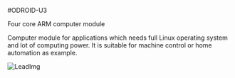 <!--- Created:2017-01-02T13:45:51.727334: ---> 
<!--- Author:Mlab: ---> 
<!--- AuthorEmail:email@mlab.cz: ---> 
<!--- Tags:None: ---> 
<!--- Ust:None: ---> 
<!--- Name:ODROID-U3: --->
#ODROID-U3 
<!--- LongName --->
Four core ARM computer module
<!--- ELongName ---> 

<!--- Lead --->
Computer module for applications which needs full Linux operating system and lot of computing power. It is suitable for machine control or home automation as example.
<!--- ELead ---> 

![LeadImg](DOC/SRC/img/ODROID-U3_top_big.jpg) 


​
​
<!--- Description --->
<!--- EDescription --->
<!--- Content --->
<!--- EContent --->
            